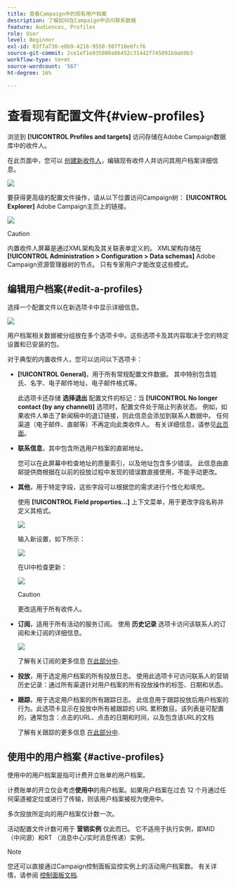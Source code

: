 ```yaml
---
title: 查看Campaign中的现有用户档案
description: 了解如何在Campaign中访问联系数据
feature: Audiences, Profiles
role: User
level: Beginner
exl-id: 03f7a736-e0b9-4216-9550-507f10e6fcf6
source-git-commit: 2ce1ef1e935080a66452c31442f745891b9ab9b3
workflow-type: tm+mt
source-wordcount: '567'
ht-degree: 16%

---
```


# 查看现有配置文件{#view-profiles}

浏览到 **[!UICONTROL Profiles and targets]** 访问存储在Adobe Campaign数据库中的收件人。

在此页面中，您可以 [创建新收件人](create-profiles.md)，编辑现有收件人并访问其用户档案详细信息。

![](assets/profiles-and-targets.png)

要获得更高级的配置文件操作，请从以下位置访问Campaign树： **[!UICONTROL Explorer]** Adobe Campaign主页上的链接。

![](assets/recipients-in-explorer.png)


>[!CAUTION]
>
>内置收件人屏幕是通过XML架构及其关联表单定义的。 XML架构存储在 **[!UICONTROL Administration > Configuration > Data schemas]** Adobe Campaign资源管理器树的节点。 只有专家用户才能改变这些模式。

## 编辑用户档案{#edit-a-profiles}

选择一个配置文件以在新选项卡中显示详细信息。

![](assets/edit-a-profile.png)

用户档案相关数据被分组放在多个选项卡中。这些选项卡及其内容取决于您的特定设置和已安装的包。

对于典型的内置收件人，您可以访问以下选项卡：

* **[!UICONTROL General]**，用于所有常规配置文件数据。 其中特别包含姓氏、名字、电子邮件地址、电子邮件格式等。

   此选项卡还存储 **选择退出** 配置文件的标记：当 **[!UICONTROL No longer contact (by any channel)]** 选项时，配置文件处于阻止列表状态。 例如，如果收件人单击了新闻稿中的退订链接，则此信息会添加到联系人数据中。 任何渠道（电子邮件、直邮等）不再定向此类收件人。 有关详细信息，请参见[此页面](../send/quarantines.md)。

* **联系信息**，其中包含所选用户档案的直邮地址。

   您可以在此屏幕中检查地址的质量索引，以及地址包含多少错误。 此信息由直邮提供商根据在以前的投放过程中发现的错误数直接使用，不能手动更改。

* **其他**，用于特定字段，这些字段可以根据您的需求进行个性化和填充。

   使用 **[!UICONTROL Field properties…]** 上下文菜单，用于更改字段名称并定义其格式。

   ![](assets/other-tab-field-properties.png)

   输入新设置，如下所示：

   ![](assets/change-field-properties.png)

   在UI中检查更新：

   ![](assets/other-tab-updated.png)


   >[!CAUTION]
   >更改适用于所有收件人。


* **订阅**，适用于所有活动的服务订阅。 使用 **历史记录** 选项卡访问该联系人的订阅和未订阅的详细信息。

   ![](assets/subscription-tab.png)

   了解有关订阅的更多信息 [在此部分中](../start/subscriptions.md).

* **投放**，用于选定用户档案的所有投放日志。 使用此选项卡可访问联系人的营销历史记录：通过所有渠道针对用户档案的所有投放操作的标签、日期和状态。


* **跟踪**，用于选定用户档案的所有跟踪日志。 此信息用于跟踪投放后用户档案的行为。此选项卡显示在投放中所有被跟踪的 URL 累积数目。该列表是可配置的，通常包含：点击的URL、点击的日期和时间，以及包含该URL的文档

   了解有关跟踪的更多信息 [在此部分中](../start/tracking.md).


## 使用中的用户档案 {#active-profiles}

使用中的用户档案是指可计费开立账单的用户档案。

计费账单的开立仅会考虑&#x200B;**使用中**&#x200B;的用户档案。如果用户档案在过去 12 个月通过任何渠道被定位或进行了传输，则该用户档案被视为使用中。

多次投放所定向的用户档案仅计数一次。

活动配置文件计数可用于 **营销实例** 仅此而已。 它不适用于执行实例，即MID （中间源）和RT （消息中心/实时消息传递）实例。

>[!NOTE]
>
>您还可以直接通过Campaign控制面板监控实例上的活动用户档案数。 有关详情，请参阅 [控制面板文档](https://experienceleague.adobe.com/docs/control-panel/using/performance-monitoring/active-profiles-monitoring.html).
